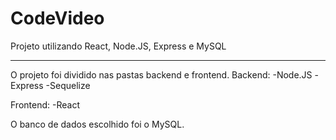 # CodeVideo
Projeto utilizando React, Node.JS,  Express e MySQL
<hr>

O projeto foi dividido nas pastas backend e frontend.
Backend:
-Node.JS
-Express
-Sequelize

Frontend:
-React

O banco de dados escolhido foi o MySQL.
